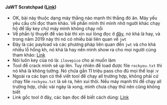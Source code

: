 #### JaWT Scratchpad ([Link](https://2019shell1.picoctf.com/problem/49726/))

-  OK, bài này thuộc dạng máy thằng nào mạnh thì thằng đó ăn. Máy yếu yêu cầu chỉ đọc tham khảo. Về phần mình thì mình nhờ người khác chạy hộ để lấy key chứ máy mình không chạy nổi 
- Về phần lý thuyết để vào bài thì xin xui lòng đọc ở [đây](https://jwt.io/), nó khá là hay, và trong năm 2019 này thì nó có nhiều bài liên quan về `jwt`
- Đây là các payload và các phương pháp liên quan đến `jwt` và cho khá nhiều lỗ hổng kh, nó khá là hay nên mình show ra cho mọi người cùng tham khảo: [Link](https://github.com/swisskyrepo/PayloadsAllTheThings/tree/master/JSON%20Web%20Token)
- Nói luôn key của nó là: `ilovepico` cho ai muốn làm
- Tool để crack mình sẽ up lên. Tuy nhiên để load được file `rockyou.txt` thì nó khá là không tưởng. Nó chứa gần 11 triệu pass cho đủ mọi thể loại :v
- Ngoài ra các bạn có thể viết tool để chạy all trường hợp, không phải cứ chạy file `rockyou.txt` là sẽ ra, hên xui thôi. Nếu máy mạnh thì để chạy all trường hợp, chắc vài ngày là xong, mình chưa chạy thử nên cũng không biết
- Link gốc tool ở đây, các bạn đọc để biết cách dùng: [Link](https://github.com/ticarpi/jwt_tool)
